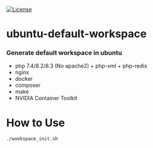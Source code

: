 [![License](http://poser.pugx.org/stas-plov/dto-validator-bundle/license)](https://packagist.org/packages/stas-plov/dto-validator-bundle) 

# ubuntu-default-workspace
### Generate default workspace in ubuntu

* php 7.4/8.2/8.3 (No apache2) + php-xml + php-redis
* nginx
* docker
* composer
* make
* NVIDIA Container Toolkit

# How to Use
```
./woekspace_init.sh
```
